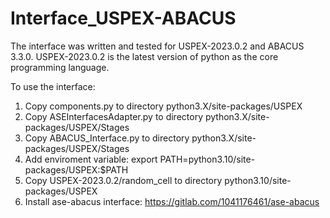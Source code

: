 # Interface_USPEX-ABACUS
The interface was written and tested for USPEX-2023.0.2 and ABACUS 3.3.0.
USPEX-2023.0.2 is the latest version of python as the core programming language.

To use the interface:
  1. Copy components.py to directory python3.X/site-packages/USPEX
  2. Copy ASEInterfacesAdapter.py to directory python3.X/site-packages/USPEX/Stages
  3. Copy ABACUS_Interface.py to directory python3.X/site-packages/USPEX/Stages
  4. Add enviroment variable: export PATH=python3.10/site-packages/USPEX:$PATH
  5. Copy USPEX-2023.0.2/random_cell to directory python3.10/site-packages/USPEX
  6. Install ase-abacus interface: https://gitlab.com/1041176461/ase-abacus
